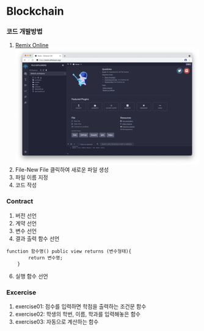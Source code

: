 # Blockchain

### 코드 개발방법
1. [Remix Online](https://remix.ethereum.org/)  
![setup](setup.png)
2. File-New File 클릭하여 새로운 파일 생성
3. 파일 이름 지정
4. 코드 작성

### Contract
1. 버전 선언
2. 계약 선언
3. 변수 선언
4. 결과 출력 함수 선언
``` solidity
function 함수명() public view returns (변수형태){
        return 변수명;
    }
```
6. 실행 함수 선언

### Excercise
1. exercise01: 점수를 입력하면 학점을 출력하는 조건문 함수
2. exercise02: 학생의 학번, 이름, 학과를 입력해놓은 함수
3. exercise03: 자동으로 계산하는 함수
